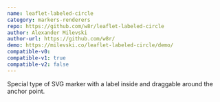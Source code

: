 ```yaml
---
name: leaflet-labeled-circle
category: markers-renderers
repo: https://github.com/w8r/leaflet-labeled-circle
author: Alexander Milevski
author-url: https://github.com/w8r/
demo: https://milevski.co/leaflet-labeled-circle/demo/
compatible-v0:
compatible-v1: true
compatible-v2: false
---
```


Special type of SVG marker with a label inside and draggable around the anchor point.
